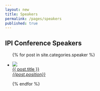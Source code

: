 ```yaml
---
layout: new
title: Speakers
permalink: /pages/speakers
published: true
---
```


## IPI Conference Speakers

<ul class="speakers block-grid three-up mobile" >
{% for post in site.categories.speaker %}
	<li>
		<a href="{{site.baseurl}}{{post.url}}"><p> <img src="{{site.baseurl}}{{post.thumbnail}}"/><br/>
			{{ post.title }}<br />
			<i>{{post.position}}</i>
		</p></a>
	</li>
{% endfor %}
</ul>
